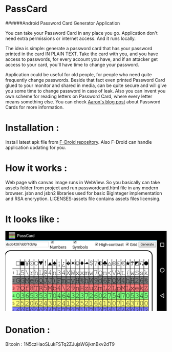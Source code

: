 PassCard
================

######Android Password Card Generator Application

You can take your Password Card in any place you go. Application don't need extra permissions or internet access.
And it runs locally.

The idea is simple: generate a password card that has your password printed in the card IN PLAIN TEXT. Take the card with you, and you have access to passwords, for every account you have, and if an attacker get access to your card, you'll have time to change your password.

Application could be useful for old people, for people who need quite frequently change passwords. Beside that fact even printed Password Card glued to your monitor and shared in media, can be quite secure and will give you some time to change password in case of leak. Also you can invent you own scheme for reading letters on Password Card, where every letter means something else. You can check [Aaron's blog post](https://pthree.org/2010/09/21/password-cards/) about Password Cards for more information.

# Installation :
Install latest apk file from [F-Droid repository](https://f-droid.org/repository/browse/?fdfilter=Passcard&fdid=com.passcard ). Also F-Droid can handle application updating for you.

# How it works :
Web page with canvas image runs in WebView. So you basically can take assets folder from project and run passwordcard.html file in any modern browser. jsbn and jsbn2 libraries used for basic BigInteger implementation and RSA encryption. LICENSES-assets file contains assets files licensing.

# It looks like :
![alt tag](https://raw.githubusercontent.com/cryptofuture/PassCard/master/passcard.png)

# Donation :
Bitcoin : 1N5czHaoSLukFSTq2ZJujaWGjkmBxv2dT9